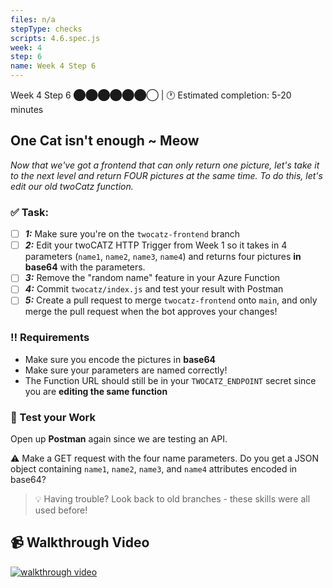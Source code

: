 ```yaml
---
files: n/a
stepType: checks
scripts: 4.6.spec.js
week: 4
step: 6
name: Week 4 Step 6
---
```


Week 4 Step 6 ⬤⬤⬤⬤⬤⬤◯ | 🕐 Estimated completion: 5-20 minutes

## One Cat isn't enough ~ Meow

*Now that we've got a frontend that can only return one picture, let's take it to the next level and return FOUR pictures at the same time. To do this, let's edit our old twoCatz function.*

### ✅  Task:
- [ ] ***1:*** Make sure you're on the `twocatz-frontend` branch
- [ ] ***2:*** Edit your twoCATZ HTTP Trigger from Week 1 so it takes in 4 parameters (`name1`, `name2`, `name3`, `name4`) and returns four pictures **in base64** with the parameters.
- [ ] ***3:*** Remove the "random name" feature in your Azure Function
- [ ] ***4:*** Commit `twocatz/index.js` and test your result with Postman
- [ ] ***5:*** Create a pull request to merge `twocatz-frontend` onto `main`, and only merge the pull request when the bot approves your changes! 

### ‼️ Requirements
- Make sure you encode the pictures in **base64**
- Make sure your parameters are named correctly!
- The Function URL should still be in your `TWOCATZ_ENDPOINT` secret since you are **editing the same function**

### 🚧 Test your Work
Open up **Postman** again since we are testing an API.

⚠️ Make a GET request with the four name parameters. Do you get a JSON object containing `name1`, `name2`, `name3`, and `name4` attributes encoded in base64?

> :bulb: Having trouble? Look back to old branches - these skills were all used before!
## 📹 Walkthrough Video
[![walkthrough video](https://img.youtube.com/vi/pRjehHQI_LE/0.jpg)](https://www.youtube.com/watch?v=pRjehHQI_LE)